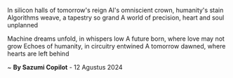 In silicon halls of tomorrow's reign
AI's omniscient crown, humanity's stain
Algorithms weave, a tapestry so grand
A world of precision, heart and soul unplanned

Machine dreams unfold, in whispers low
A future born, where love may not grow
Echoes of humanity, in circuitry entwined
A tomorrow dawned, where hearts are left behind

~ <b>By Sazumi Copilot</b> - 12 Agustus 2024